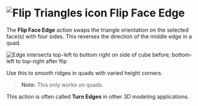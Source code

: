 # ![Flip Triangles icon](images/icons/Face_FlipTri.png) Flip Face Edge

The __Flip Face Edge__ action swaps the triangle orientation on the selected face(s) with four sides. This reverses the direction of the middle edge in a quad.

![Edge intersects top-left to bottom right on side of cube before; bottom-left to top-right after flip](images/FlipTri_Example.png)

Use this to smooth ridges in quads with varied height corners.

> **Note:** This only works on quads.

This action is often called **Turn Edges** in other 3D modeling applications.

<!-- Formerly called **Flip Triangles**; also called **Turn Edges** in other DCCs) -->

